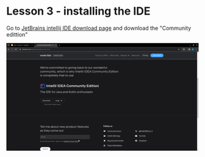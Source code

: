 # Lesson 3 - installing the IDE

Go to [JetBrains intellij IDE download page](https://www.jetbrains.com/idea/download/) and download 
the "Community edittion" 

![img.png](img.png)